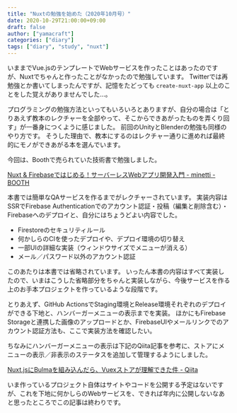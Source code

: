 ```yaml
---
title: "Nuxtの勉強を始めた（2020年10月号）"
date: 2020-10-29T21:00:00+09:00
draft: false
author: ["yamacraft"]
categories: ["diary"]
tags: ["diary", "study", "nuxt"]
---
```


いままでVue.jsのテンプレートでWebサービスを作ったことはあったのですが、Nuxtでちゃんと作ったことがなかったので勉強しています。
Twitterでは再勉強とか書いてしまったんですが、記憶をたどっても `create-nuxt-app` 以上のことをした覚えがありませんでした…。

プログラミングの勉強方法といってもいろいろとありますが、自分の場合は「とりあえず教本のレクチャーを全部やって、そこからできあがったものを弄くり回す」が一番身につくように感じました。
前回のUnityとBlenderの勉強も同様のやり方です。
そうした理由で、教本にするのはレクチャー通りに進めれば最終的にモノができあがる本を選んでいます。

今回は、Boothで売られていた技術書で勉強しました。

[Nuxt & Firebaseではじめる！サーバーレスWebアプリ開発入門 \- minetti \- BOOTH](https://minetti.booth.pm/items/1574987)

本書では簡単なQAサービスを作るまでがレクチャーされています。
実装内容はSSRでFirebase Authenticationでのアカウント認証・投稿（編集と削除含む）・Firebaseへのデプロイと、自分にはちょうどよい内容でした。

- Firestoreのセキュリティルール
- 何かしらのCIを使ったデプロイや、デプロイ環境の切り替え
- 一部UIの詳細な実装（ウィンドウサイズでメニューが消える）
- メール／パスワード以外のアカウント認証

このあたりは本書では省略されています。
いったん本書の内容はすべて実装したので、いまはこうした省略部分をちゃんと実装しながら、今後サービスを作る上のお手本プロジェクトを作っているような段階です。

とりあえず、GitHub ActionsでStaging環境とRelease環境それぞれのデプロイができる下地と、ハンバーガーメニューの表示までを実装。
ほかにもFirebase Storageと連携した画像のアップロードとか、FirebaseUIやメールリンクでのアカウント認証方法も、ここで実装方法を確認したい。

ちなみにハンバーガーメニューの表示は下記のQiita記事を参考に、ストアにメニューの表示／非表示のステータスを追加して管理するようにしました。

[Nuxt\.jsにBulmaを組み込んだら、Vuexストアが理解できた件 \- Qiita](https://qiita.com/isamusuzuki/items/5ec800e423a3a56ef03d)

いま作っているプロジェクト自体はサイトやコードを公開する予定はないですが、これを下地に何かしらのWebサービスを、できれば年内に公開しないなあと思ったところでこの記事は終わりです。